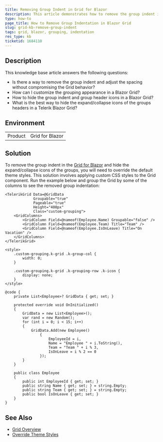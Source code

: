 ```yaml
---
title: Removing Group Indent in Grid for Blazor
description: This article demonstrates how to remove the group indent in the Grid for Blazor by overriding the default theme styles.
type: how-to
page_title: How to Remove Group Indentation in Blazor Grid
slug: grid-kb-remove-group-indent
tags: grid, blazor, grouping, indentation
res_type: kb
ticketid: 1684110
---
```


## Description

This knowledge base article answers the following questions:

- Is there a way to remove the group indent and adjust the spacing without compromising the Grid behavior?
- How can I customize the grouping appearance in a Blazor Grid?
- How to hide the group indent and group header icons in a Blazor Grid?
- What is the best way to hide the expand/collapse icons of the groups headers in a Telerik Blazor Grid?

## Environment

<table>
	<tbody>
		<tr>
			<td>Product</td>
			<td>Grid for Blazor</td>
		</tr>
	</tbody>
</table>

## Solution

To remove the group indent in the [Grid for Blazor](slug:grid-overview) and hide the expand/collapse icons of the groups, you will need to override the default theme styles. This solution involves applying custom CSS styles to the Grid component. Run the example below and group the Grid by some of the columns to see the removed group indentation:

````RAZOR
<TelerikGrid Data=@GridData
             Groupable="true"
             Pageable="true"
             Height="400px"
             Class="custom-grouping">
    <GridColumns>
        <GridColumn Field=@nameof(Employee.Name) Groupable="false" />
        <GridColumn Field=@nameof(Employee.Team) Title="Team" />
        <GridColumn Field=@nameof(Employee.IsOnLeave) Title="On Vacation" />
    </GridColumns>
</TelerikGrid>

<style>
    .custom-grouping.k-grid .k-group-col {
        width: 0;
    }

    .custom-grouping.k-grid .k-grouping-row .k-icon {
        display: none;
    }
</style>

@code {
    private List<Employee>? GridData { get; set; }

    protected override void OnInitialized()
    {
        GridData = new List<Employee>();
        var rand = new Random();
        for (int i = 0; i < 15; i++)
        {
            GridData.Add(new Employee()
                {
                    EmployeeId = i,
                    Name = "Employee " + i.ToString(),
                    Team = "Team " + i % 3,
                    IsOnLeave = i % 2 == 0
                });
        }
    }

    public class Employee
    {
        public int EmployeeId { get; set; }
        public string Name { get; set; } = string.Empty;
        public string Team { get; set; } = string.Empty;
        public bool IsOnLeave { get; set; }
    }
}
````

## See Also

- [Grid Overview](slug:grid-overview)
- [Override Theme Styles](slug:themes-override)
